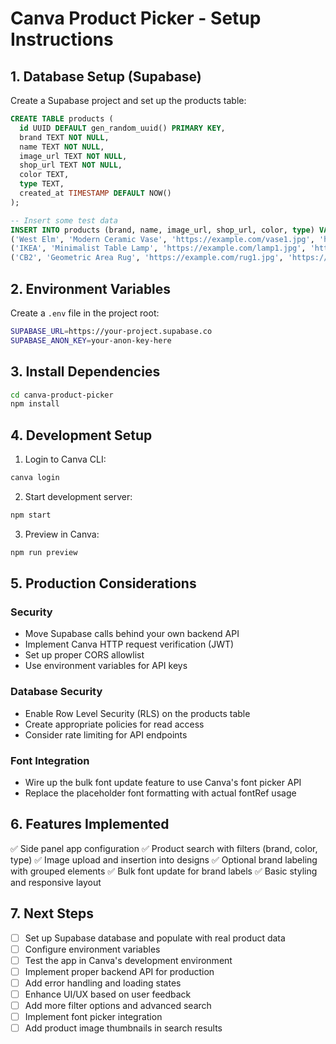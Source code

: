 # Canva Product Picker - Setup Instructions

## 1. Database Setup (Supabase)

Create a Supabase project and set up the products table:

```sql
CREATE TABLE products (
  id UUID DEFAULT gen_random_uuid() PRIMARY KEY,
  brand TEXT NOT NULL,
  name TEXT NOT NULL,
  image_url TEXT NOT NULL,
  shop_url TEXT NOT NULL,
  color TEXT,
  type TEXT,
  created_at TIMESTAMP DEFAULT NOW()
);

-- Insert some test data
INSERT INTO products (brand, name, image_url, shop_url, color, type) VALUES
('West Elm', 'Modern Ceramic Vase', 'https://example.com/vase1.jpg', 'https://westelm.com/vase1', 'beige', 'vase'),
('IKEA', 'Minimalist Table Lamp', 'https://example.com/lamp1.jpg', 'https://ikea.com/lamp1', 'white', 'lamp'),
('CB2', 'Geometric Area Rug', 'https://example.com/rug1.jpg', 'https://cb2.com/rug1', 'black', 'rug');
```

## 2. Environment Variables

Create a `.env` file in the project root:

```bash
SUPABASE_URL=https://your-project.supabase.co
SUPABASE_ANON_KEY=your-anon-key-here
```

## 3. Install Dependencies

```bash
cd canva-product-picker
npm install
```

## 4. Development Setup

1. Login to Canva CLI:
```bash
canva login
```

2. Start development server:
```bash
npm start
```

3. Preview in Canva:
```bash
npm run preview
```

## 5. Production Considerations

### Security
- Move Supabase calls behind your own backend API
- Implement Canva HTTP request verification (JWT)
- Set up proper CORS allowlist
- Use environment variables for API keys

### Database Security
- Enable Row Level Security (RLS) on the products table
- Create appropriate policies for read access
- Consider rate limiting for API endpoints

### Font Integration
- Wire up the bulk font update feature to use Canva's font picker API
- Replace the placeholder font formatting with actual fontRef usage

## 6. Features Implemented

✅ Side panel app configuration
✅ Product search with filters (brand, color, type)
✅ Image upload and insertion into designs
✅ Optional brand labeling with grouped elements
✅ Bulk font update for brand labels
✅ Basic styling and responsive layout

## 7. Next Steps

- [ ] Set up Supabase database and populate with real product data
- [ ] Configure environment variables
- [ ] Test the app in Canva's development environment
- [ ] Implement proper backend API for production
- [ ] Add error handling and loading states
- [ ] Enhance UI/UX based on user feedback
- [ ] Add more filter options and advanced search
- [ ] Implement font picker integration
- [ ] Add product image thumbnails in search results